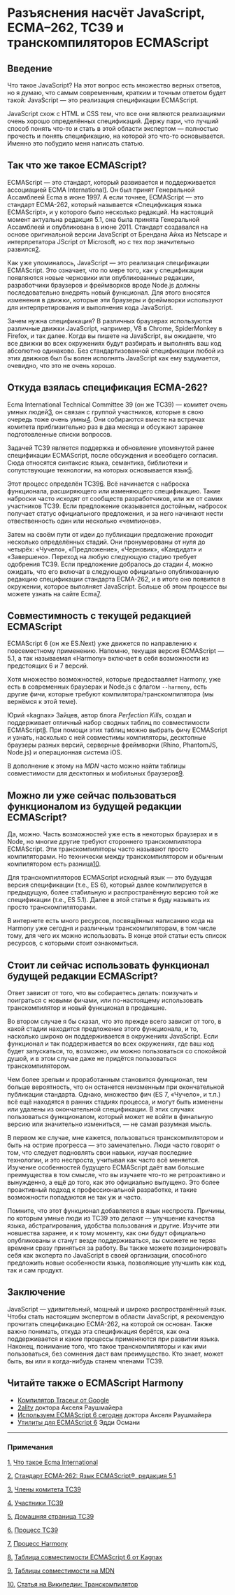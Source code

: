 # Разъяснения насчёт JavaScript, ECMA–262, TC39 и транскомпиляторов ECMAScript

## Введение

Что такое JavaScript? На этот вопрос есть множество верных ответов, но я думаю,
что самым современным, кратким и точным ответом будет такой: JavaScript — это
реализация спецификации ECMAScript.

JavaScript схож с HTML и CSS тем, что все они являются реализациями очень хорошо
определённых спецификаций. Держу пари, что лучший способ понять что-то и стать
в этой области экспертом — полностью прочесть и понять спецификацию, на
которой это что-то основывается. Именно это побудило меня написать статью.

## Так что же такое ECMAScript?

ECMAScript — это стандарт, который развивается и поддерживается ассоциацией ECMA
International<a href="#note-1" id="ref-1" class="reference">1</a>. Он был принят Генеральной Ассамблеей Ecma в
июне 1997. А если точнее, ECMAScript — это стандарт ECMA-262, который называется
«Спецификация языка ECMAScript», и у которого было несколько редакций.
На настоящий момент актуальна редакция 5.1, она была принята
Генеральной Ассамблеей и опубликована в июне 2011. Стандарт создавался на основе
оригинальной версии JavaScript от Брендана Айха из Netscape и интерпретатора
JScript от Microsoft, но с тех пор значительно развился<a href="#note-2" id="ref-2" class="reference">2</a>.

Как уже упоминалось, JavaScript — это реализация спецификации ECMAScript.
Это означает, что по мере того, как у спецификации появляются новые черновики
или опубликованные редакции, разработчики браузеров и фреймворков вроде Node.js
должны последовательно внедрять новый функционал. Для этого вносятся изменения в
движки, которые эти браузеры и фреймворки используют для интерпретирования и
выполнения кода JavaScript.

Зачем нужна спецификация? В различных браузерах используются различные движки
JavaScript, например, V8 в Chrome, SpiderMonkey в Firefox, и так далее.
Когда вы пишете на JavaScript, вы ожидаете, что все движки во всех окружениях
будут разбирать и выполнять ваш код абсолютно одинаково. Без стандартизованной
спецификации любой из этих движков был бы волен исполнять JavaScript как ему
вздумается, очевидно, что это не очень хорошо.

## Откуда взялась cпецификация ECMA-262?

Ecma International Technical Committee 39 (он же TC39) — комитет очень умных
людей<a href="#note-3" id="ref-3" class="reference">3</a>, он связан с группой участников, которые в свою
очередь тоже очень умны<a href="#note-4" id="ref-4" class="reference">4</a>. Они собираются вместе на встречах
комитета приблизительно раз в два месяца и обсужают заранее подготовленные
списки вопросов.

Задачей TC39 является поддержка и обновление упомянутой ранее спецификации
ECMAScript, после обсуждения и всеобщего согласия. Сюда относятся синтаксис
языка, семантика, библиотеки и сопутствующие технологии, на которых основывается
язык<a href="#note-5" id="ref-5" class="reference">5</a>.

Этот процесс определён TC39<a href="#note-6" id="ref-6" class="reference">6</a>. Всё начинается с наброска
функционала, расширяющего или изменяющего спецификацию. Такие наброски часто
исходят от сообществ разработчиков, или же от самих участников TC39.
Если предложение оказывается достойным, набросок получает статус официального
предложения, и за него начинают нести отвественность один или несколько
«чемпионов».

Затем на своём пути от идеи до публикации предложение проходит несколько определённых
стадий. Они пронумерованы от нуля до четырёх: «Чучело», «Предложение»,
«Черновик», «Кандидат» и «Завершено». Переход на любую следующую стадию требует
одобрения TC39. Если предложение добралось до стадии 4, можно ожидать, что его
включат в следующую официально опубликованную редакцию спецификации стандарта
ECMA-262, и в итоге оно появится в окружении, которое выполняет JavaScript.
Больше об этом процессе вы можете узнать на сайте Ecma<a href="#note-7" id="ref-7" class="reference">7</a>.

## Совместимность с текущей редакцией ECMAScript

ECMAScript 6 (он же ES.Next) уже движется по направлению к повсеместному
применению. Напомню, текущая версия ECMAScript — 5.1, а так называемая
«Harmony» включает в себя возможности из предстоящих 6 и 7 версий.

Хотя множество возможностей, которые предоставляет Harmony, уже есть в
современных браузерах и Node.js с флагом `--harmony`, есть другие фичи, которые
требуют компилятора/транскомпилятора (мы вернёмся к этой теме).

Юрий «kagnax» Зайцев, автор блога *Perfection Kills*, создал и поддерживает
отличный набор сводных таблиц по совместимости ECMAScript<a href="#note-8" id="ref-8" class="reference">8</a>.
При помощи этих таблиц можно выбрать фичу ECMAScript и узнать, насколько с ней
совместимы компиляторы, десктопные браузеры разных версий, серверные
фреймворки (Rhino, PhantomJS, Node.js) и операционная система iOS.

В дополнение к этому на *MDN* часто можно найти таблицы совместимости для
десктопных и мобильных браузеров<a href="#note-9" id="ref-9" class="reference">9</a>.

## Можно ли уже сейчас пользоваться функционалом из будущей редакции ECMAScript?

Да, можно. Часть возможностей уже есть в некоторых браузерах и в Node,
но многие другие требуют стороннего транскомпилятора ECMAScript. Эти
транскомпиляторы часто называют просто компиляторами. Но технически между
транскомпилятором и обычным компилятором есть разница<a href="#note-10" id="ref-10" class="reference">10</a>.

Для транскомпиляторов ECMAScript исходный язык — это будущая версия спецификации
(т.е., ES 6), который далее компилируется в предыдущую, более стабильную и
распространённую версию той же спецификации (т.е., ES 5.1). Далее в этой статье
я буду называть их просто транскомпиляторами.

В интернете есть много ресурсов, посвящённых написанию кода на Harmony уже
сегодня и различным транскомпиляторам, в том числе тому, для чего их можно
использовать. В конце этой статьи есть список ресурсов, с которыми стоит
ознакомиться.

## Стоит ли сейчас использовать функционал будущей редакции ECMAScript?

Ответ зависит от того, что вы собираетесь делать: поизучать и поиграться с
новыми фичами, или по-настоящему использовать транскомпилятор и новый функционал
в продакшне.

Во втором случае я бы сказал, что это прежде всего зависит от того, в
какой стадии находится предложение этого функционала, и то, насколько широко
он поддерживается в окружениях JavaScript. Если функционал и так поддерживается
во всех окружениях, где ваш код будет запускаться, то, возможно, им можно 
пользоваться со спокойной душой, и в этом случае даже не придётся пользоваться
транскомпилятором.

Чем более зрелым и проработанным становится функционал, тем больше вероятность,
что он останется неизменным при окончательной публикации стандарта. Однако,
множество фич (ES 7, «Чучело», и т.п.) всё ещё находятся в ранних стадиях
процесса, и могут быть изменены или удалены из окончательной спецификации.
В этих случаях пользоваться функционалом, который может не войти в финальную
версию или значительно измениться, — не самая разумная мысль.

В первом же случае, мне кажется, пользоваться транскомпилятором и быть на острие
прогресса — это замечательно. Люди часто говорят о том, что следует подновлять
свои навыки, изучая последние технологии, и это неспроста, учитывая как часто
всё меняется. Изучение особенностей будущего ECMAScript даёт вам большие
преимущества в том смысле, что вы изучаете что-то не ретроактивно и вынужденно,
а ещё до того, как это официально выпущено. Это более проактивный подход к
профессиональной разработке, и такие возможности попадаются не так уж и часто.

Помните, что этот функционал добавляется в язык неспроста. Причины, по которым
умные люди из TC39 это делают — улучшение качества языка, абстрагирования,
удобства пользования и другие. Изучите эти новшества заранее, и к тому моменту,
как они будут официально опубликованы и станут везде поддерживаться, вы сможете
не теряя времени сразу приняться за работу. Вы также можете позиционировать
себя как эксперта по JavaScript в своей организации, способного предложить
новые особенности языка, позволяющие улучшить как код, так и сам продукт.

## Заключение

JavaScript — удивительный, мощный и широко распространённый язык. Чтобы стать
настоящим экспертом в области JavaScript, я рекомендую прочитать спецификацию
ECMA-262, на которой он основан. Также важно понимать, откуда эта
спецификация берётся, как она поддерживается и какие процессы применяются при
развитии языка. Наконец, понимание того, что такое транскомпиляторы и как ими
пользоваться, без сомнения даст вам преимущество. Кто знает, может быть, вы
или я когда-нибудь станем членами TC39.

## Читайте также о ECMAScript Harmony

-   [Компилятор Traceur от Google][readmore1]
-   [2ality][readmore2] доктора Акселя Раушмайера
-   [Используем ECMAScript 6 сегодня][readmore3] доктора Акселя Раушмайера
-   [Утилиты для ECMAScript 6][readmore4] Эдди Османи

---

### Примечания

<a href="#ref-1" id="note-1" class="note">1.</a> [Что такое Ecma International][ref1]

<a href="#ref-2" id="note-2" class="note">2.</a> [Стандарт ECMA-262: Язык ECMAScript®, редакция 5.1][ref2]

<a href="#ref-3" id="note-3" class="note">3.</a> [Члены комитета TC39][ref3]

<a href="#ref-4" id="note-4" class="note">4.</a> [Участники TC39][ref4]

<a href="#ref-5" id="note-5" class="note">5.</a> [Домашняя страница TC39][ref5]

<a href="#ref-6" id="note-6" class="note">6.</a> [Процесс TC39][ref6]

<a href="#ref-7" id="note-7" class="note">7.</a> [Процесс Harmony][ref7]

<a href="#ref-8" id="note-8" class="note">8.</a> [Таблица совместимости ECMAScript 6 от Kagnax][ref8]

<a href="#ref-9" id="note-9" class="note">9.</a> [Таблицы совместимости на MDN][ref9]

<a href="#ref-10" id="note-10" class="note">10.</a> [Статья на Википедии: Транскомпилятор][ref10]



 [ref1]: http://www.ecma-international.org/memento/index.html "Что такое Ecma International"
 [ref2]: http://www.ecma-international.org/publications/files/ECMA-ST/Ecma-262.pdf "Стандарт ECMA-262: Язык ECMAScript®, редакция 5.1"
 [ref3]: https://github.com/orgs/tc39/people "Члены комитета TC39"
 [ref4]: http://tc39wiki.calculist.org/about/people/ "Участники TC39"
 [ref5]: http://ecma-international.org/memento/TC39.htm "Домашняя страница TC39"
 [ref6]: https://docs.google.com/document/d/1QbEE0BsO4lvl7NFTn5WXWeiEIBfaVUF7Dk0hpPpPDzU/edit "Процесс TC39"
 [ref7]: http://tc39wiki.calculist.org/about/harmony/ "Процесс Harmony"
 [ref8]: http://kangax.github.io/compat-table/es6/ "Таблица совместимости ECMAScript 6 от Kagnax"
 [ref9]: https://developer.mozilla.org/en-US/docs/MDN/Contribute/Howto/Compatibility_tables "Таблицы совместимости на MDN"
 [ref10]: http://en.wikipedia.org/wiki/Source-to-source_compiler "Статья на Википедии: Транскомпилятор"

 [readmore1]: https://github.com/google/traceur-compiler
 [readmore2]: http://www.2ality.com/
 [readmore3]: http://www.2ality.com/2014/08/es6-today.html
 [readmore4]: https://github.com/addyosmani/es6-tools
